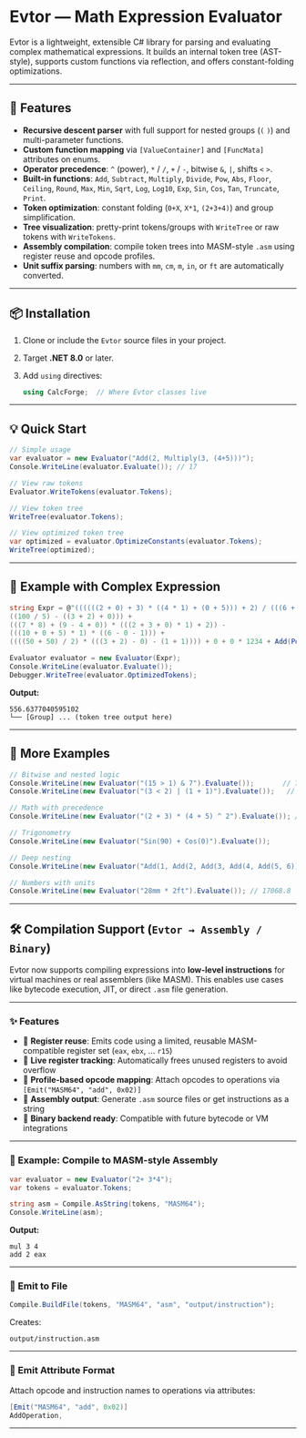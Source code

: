 # Evtor — Math Expression Evaluator

Evtor is a lightweight, extensible C# library for parsing and evaluating complex mathematical expressions. It builds an internal token tree (AST-style), supports custom functions via reflection, and offers constant-folding optimizations.

---

## 🚀 Features

* **Recursive descent parser** with full support for nested groups (`(` `)`) and multi-parameter functions.
* **Custom function mapping** via `[ValueContainer]` and `[FuncMata]` attributes on enums.
* **Operator precedence**: `^` (power), `*` / `/`, `+` / `-`, bitwise `&`, `|`, shifts `<` `>`.
* **Built-in functions**: `Add`, `Subtract`, `Multiply`, `Divide`, `Pow`, `Abs`, `Floor`, `Ceiling`, `Round`, `Max`, `Min`, `Sqrt`, `Log`, `Log10`, `Exp`, `Sin`, `Cos`, `Tan`, `Truncate`, `Print`.
* **Token optimization**: constant folding (`0+X`, `X*1`, `(2+3+4)`) and group simplification.
* **Tree visualization**: pretty-print tokens/groups with `WriteTree` or raw tokens with `WriteTokens`.
* **Assembly compilation**: compile token trees into MASM-style `.asm` using register reuse and opcode profiles.
* **Unit suffix parsing**: numbers with `mm`, `cm`, `m`, `in`, or `ft` are automatically converted.

---

## 📦 Installation

1. Clone or include the `Evtor` source files in your project.
2. Target **.NET 8.0** or later.
3. Add `using` directives:

   ```csharp
   using CalcForge;  // Where Evtor classes live
   ```

---

## 💡 Quick Start

```csharp
// Simple usage
var evaluator = new Evaluator("Add(2, Multiply(3, (4+5)))");
Console.WriteLine(evaluator.Evaluate()); // 17

// View raw tokens
Evaluator.WriteTokens(evaluator.Tokens);

// View token tree
WriteTree(evaluator.Tokens);

// View optimized token tree
var optimized = evaluator.OptimizeConstants(evaluator.Tokens);
WriteTree(optimized);
```

---

## 🔢 Example with Complex Expression

```csharp
string Expr = @"((((((2 + 0) + 3) * ((4 * 1) + (0 + 5))) + 2) / (((6 + 6) * 1) * (1 + 0 + 1))) +
((100 / 5) - ((3 + 2) + 0))) +
(((7 * 8) + (9 - 4 + 0)) * (((2 + 3 + 0) * 1) + 2)) -
(((10 + 0 + 5) * 1) * ((6 - 0 - 1))) +
((((50 + 50) / 2) * (((3 + 2) - 0) - (1 + 1)))) + 0 + 0 * 1234 + Add(Pow(20,Sin((20/1*90)+Add(60,70)+90)),20)".Replace("\r\n", "");

Evaluator evaluator = new Evaluator(Expr);
Console.WriteLine(evaluator.Evaluate());
Debugger.WriteTree(evaluator.OptimizedTokens);
```

**Output:**

```
556.6377040595102
└── [Group] ... (token tree output here)
```

---

## 📗 More Examples

```csharp
// Bitwise and nested logic
Console.WriteLine(new Evaluator("(15 > 1) & 7").Evaluate());       // 7
Console.WriteLine(new Evaluator("(3 < 2) | (1 + 1)").Evaluate());   // 2

// Math with precedence
Console.WriteLine(new Evaluator("(2 + 3) * (4 + 5) ^ 2").Evaluate()); // 2025

// Trigonometry
Console.WriteLine(new Evaluator("Sin(90) + Cos(0)").Evaluate());

// Deep nesting
Console.WriteLine(new Evaluator("Add(1, Add(2, Add(3, Add(4, Add(5, 6)))))").Evaluate());

// Numbers with units
Console.WriteLine(new Evaluator("28mm * 2ft").Evaluate()); // 17068.8
```

---

## 🛠️ Compilation Support (`Evtor → Assembly / Binary`)

Evtor now supports compiling expressions into **low-level instructions** for virtual machines or real assemblers (like MASM). This enables use cases like bytecode execution, JIT, or direct `.asm` file generation.

---

### ✨ Features

* 🔁 **Register reuse**: Emits code using a limited, reusable MASM-compatible register set (`eax`, `ebx`, … `r15`)
* 🧠 **Live register tracking**: Automatically frees unused registers to avoid overflow
* 🧾 **Profile-based opcode mapping**: Attach opcodes to operations via `[Emit("MASM64", "add", 0x02)]`
* 💬 **Assembly output**: Generate `.asm` source files or get instructions as a string
* 🧱 **Binary backend ready**: Compatible with future bytecode or VM integrations

---

### 📘 Example: Compile to MASM-style Assembly

```csharp
var evaluator = new Evaluator("2+ 3*4");
var tokens = evaluator.Tokens;

string asm = Compile.AsString(tokens, "MASM64");
Console.WriteLine(asm);
```

**Output:**

```
mul 3 4
add 2 eax
```

---

### 📁 Emit to File

```csharp
Compile.BuildFile(tokens, "MASM64", "asm", "output/instruction");
```

Creates:

```
output/instruction.asm
```

---

### 🧩 Emit Attribute Format

Attach opcode and instruction names to operations via attributes:

```csharp
[Emit("MASM64", "add", 0x02)]
AddOperation,
```

---

